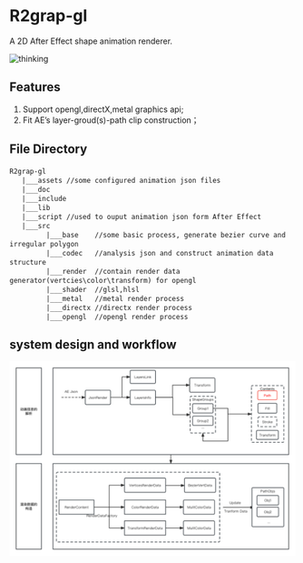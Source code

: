 # R2grap-gl

A 2D After Effect shape animation renderer.

<img src="doc/gif/thinking.gif" width = "350" height = "300" alt="thinking" />

## Features
1. Support opengl,directX,metal graphics api;
2. Fit AE’s layer-groud(s)-path clip construction；


## File Directory 
```
R2grap-gl
   |___assets //some configured animation json files
   |___doc
   |___include 
   |___lib
   |___script //used to ouput animation json form After Effect
   |___src 
         |___base    //some basic process, generate bezier curve and irregular polygon
         |___codec   //analysis json and construct animation data structure
         |___render  //contain render data generator(vertcies\color\transform) for opengl
         |___shader  //glsl,hlsl
         |___metal   //metal render process
         |___directx //directx render process
         |___opengl  //opengl render process
```

## system design and workflow
<img src="doc/img/Render&Code.png" alt="workflow" />
